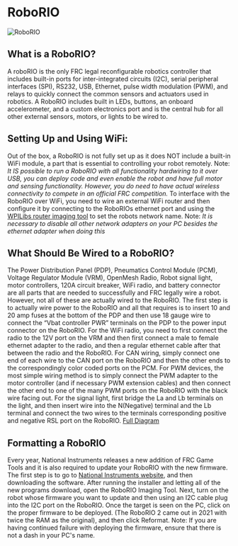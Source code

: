 # RoboRIO

![RoboRIO](/static/imgs/vendors/roborio.png)

## What is a RoboRIO?

A roboRIO is the only FRC legal reconfigurable robotics controller that includes built-in ports for inter-integrated circuits (I2C), serial peripheral interfaces (SPI), RS232, USB, Ethernet, pulse width modulation (PWM), and relays to quickly connect the common sensors and actuators used in robotics. A RoboRIO includes built in LEDs, buttons, an onboard accelerometer, and a custom electronics port and is the central hub for all other external sensors, motors, or lights to be wired to.

## Setting Up and Using WiFi: 

Out of the box, a RoboRIO is not fully set up as it does NOT include a built-in WiFi module, a part that is essential to controlling your robot remotely. Note: *It IS possible to run a RoboRIO with all functionality hardwiring to it over USB, you can deploy code and even enable the robot and have full motor and sensing functionality. However, you do need to have actual wireless connectivity to compete in an official FRC competition.* To interface with the RoboRIO over WiFi, you need to wire an external WiFi router and then configure it by connecting to the RoboRIOs ethernet port and using the [WPILibs router imaging tool](https://firstfrc.blob.core.windows.net/frc2020/Radio/FRC_Radio_Configuration_20_0_0.zip) to set the robots network name. Note: *It is necessary to disable all other network adapters on your PC besides the ethernet adapter when doing this*

## What Should Be Wired to a RoboRIO?

The Power Distribution Panel (PDP), Pneumatics Control Module (PCM), Voltage Regulator Module (VRM), OpenMesh Radio, Robot signal light, motor controllers, 120A circuit breaker, WiFi radio, and battery connector are all parts that are needed to successfully and FRC legally wire a robot. However, not all of these are actually wired to the RoboRIO. The first step is to actually wire power to the RoboRIO and all that requires is to insert 10 and 20 amp fuses at the bottom of the PDP and then use 18 gauge wire to connect the “Vbat controller PWR” terminals on the PDP to the power input connector on the RoboRIO. For the WiFi radio, you need to first connect the radio to the 12V port on the VRM and then first connect a male to female ethernet adapter to the radio, and then a regular ethernet cable after that between the radio and the RoboRIO. For CAN wiring, simply connect one end of each wire to the CAN port on the RoboRIO and then the other ends to the correspondingly color coded ports on the PCM. For PWM devices, the most simple wiring method is to simply connect the PWM adapter to the motor controller (and if necessary PWM extension cables) and then connect the other end to one of the many PWM ports on the RoboRIO with the black wire facing out. For the signal light, first bridge the La and Lb terminals on the light, and then insert wire into the N(Negative) terminal and the Lb terminal and connect the two wires to the terminals corresponding positive and negative RSL port on the RoboRIO. [Full Diagram](https://docs.wpilib.org/en/stable/docs/zero-to-robot/step-1/how-to-wire-a-robot.html)

## Formatting a RoboRIO

Every year, National Instruments releases a new addition of FRC Game Tools and it is also required to update your RoboRIO with the new firmware. The first step is to go to [National Instruments website](https://www.ni.com/en-us/support/downloads/drivers/download.frc-game-tools.html#440024), and then downloading the software. After running the installer and letting all of the new programs download, open the RoboRIO Imaging Tool. Next, turn on the robot whose firmware you want to update and then using an I2C cable plug into the I2C port on the RoboRIO. Once the target is seen on the PC, click on the proper firmware to be deployed. (The RoboRIO 2 came out in 2021 with twice the RAM as the original), and then click Reformat. Note: If you are having continued failure with deploying the firmware, ensure that there is not a dash in your PC's name.
